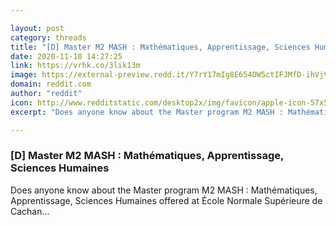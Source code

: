 ```yaml
---

layout: post
category: threads
title: "[D] Master M2 MASH : Mathématiques, Apprentissage, Sciences Humaines"
date: 2020-11-10 14:27:25
link: https://vrhk.co/3lik13m
image: https://external-preview.redd.it/Y7rY17mIg8E654OW5ctIFJMfD-ihVjVXpvhFvr0HEJc.jpg?width=1200&height=628&auto=webp&crop=1200:628,smart&s=ab1817e23913255bedf20419b213ea2300689c29
domain: reddit.com
author: "reddit"
icon: http://www.redditstatic.com/desktop2x/img/favicon/apple-icon-57x57.png
excerpt: "Does anyone know about the Master program M2 MASH : Mathématiques, Apprentissage, Sciences Humaines offered at École Normale Supérieure de Cachan..."

---
```


### [D] Master M2 MASH : Mathématiques, Apprentissage, Sciences Humaines

Does anyone know about the Master program M2 MASH : Mathématiques, Apprentissage, Sciences Humaines offered at École Normale Supérieure de Cachan...